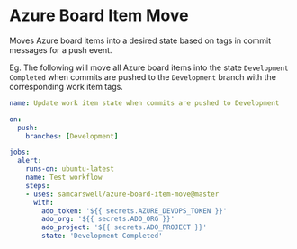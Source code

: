 # Azure Board Item Move

Moves Azure board items into a desired state based on tags in commit messages for a push event.

Eg. The following will move all Azure board items into the state `Development Completed` 
when commits are pushed to the `Development` branch with the corresponding work item tags.

```yml
name: Update work item state when commits are pushed to Development

on:
  push:
    branches: [Development]

jobs:
  alert:
    runs-on: ubuntu-latest
    name: Test workflow
    steps:
    - uses: samcarswell/azure-board-item-move@master
      with:
        ado_token: '${{ secrets.AZURE_DEVOPS_TOKEN }}'
        ado_org: '${{ secrets.ADO_ORG }}'
        ado_project: '${{ secrets.ADO_PROJECT }}'
        state: 'Development Completed'
```